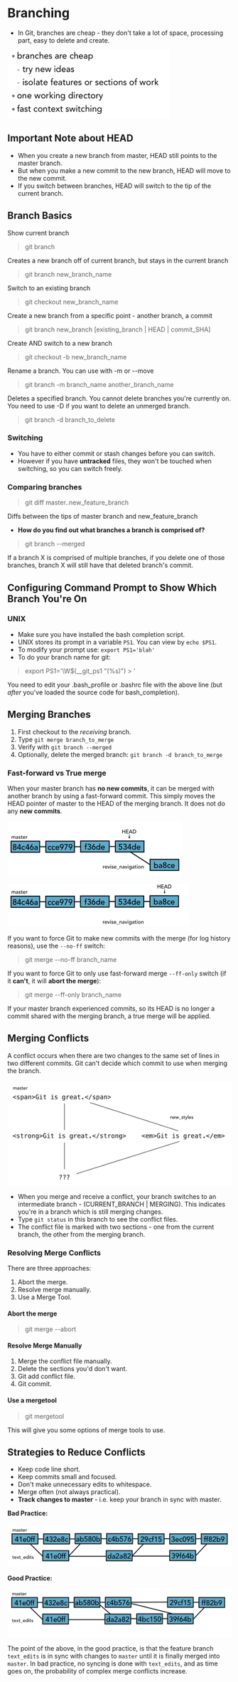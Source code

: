# Branching

* In Git, branches are cheap - they don't take a lot of space, processing part, easy to delete and create.

![Branch](./branch.PNG)

## Important Note about HEAD

* When you create a new branch from master, HEAD still points to the master branch.
* But when you make a new commit to the new branch, HEAD will move to the new commit.
* If you switch between branches, HEAD will switch to the tip of the current branch.

## Branch Basics

Show current branch
> git branch 

Creates a new branch off of current branch, but stays in the current branch
> git branch new_branch_name

Switch to an existing branch
> git checkout new_branch_name

Create a new branch from a specific point - another branch, a commit
> git branch new_branch [existing_branch | HEAD | commit_SHA]

Create  AND switch to a new branch
> git checkout -b new_branch_name

Rename a branch. You can use with -m or --move
> git branch -m branch_name another_branch_name 

Deletes a specified branch. You cannot delete branches you're currently on. You need to use -D if you want to delete an unmerged branch.
> git branch -d branch_to_delete 


### Switching

* You have to either commit or stash changes before you can switch.
* However if you have **untracked** files, they won't be touched when switching, so you can switch freely.

### Comparing branches

> git diff master..new_feature_branch

Diffs between the tips of master branch and new_feature_branch

* **How do you find out what branches a branch is comprised of?**

> git branch --merged

If a branch X is comprised of multiple branches, if you delete one of those branches, branch X will still have that deleted branch's commit.


## Configuring Command Prompt to Show Which Branch You're On

### UNIX

* Make sure you have installed the bash completion script.
* UNIX stores its prompt in a variable `PS1`. You can view by `echo $PS1`.
* To modify your prompt use: `export PS1='blah'`
* To do your branch name for git:

> export PS1='\W$(__git_ps1 "(%s)") > '

You need to edit your .bash_profile or .bashrc file with the above line (but *after* you've loaded the source code for bash_completion).

## Merging Branches

1. First checkout to the *receiving* branch.
2. Type `git merge branch_to_merge`
3. Verify with `git branch --merged`
4. Optionally, delete the merged branch: `git branch -d branch_to_merge`

### Fast-forward vs True merge

When your master branch has **no new commits**, it can be merged with another branch by using a fast-forward commit.
This simply moves the HEAD pointer of master to the HEAD of the merging branch.
It does not do any **new commits**.

![FF1](./ff1.PNG)

![FF2](./ff2.PNG)


If you want to force Git to make new commits with the merge (for log history reasons), use the `--no-ff` switch:
> git merge --no-ff branch_name

If you want to force Git to only use fast-forward merge `--ff-only` switch (if it **can't**, it will **abort the merge**):
> git merge --ff-only branch_name


If your master branch experienced commits, so its HEAD is no longer a commit shared with the merging branch, a true merge will be applied.

## Merging Conflicts

A conflict occurs when there are two changes to the same set of lines in two different commits.
Git can't decide which commit to use when merging the branch.

![egmergeconflict](./egmergeconflict.PNG)

* When you merge and receive a conflict, your branch switches to an intermediate branch - (CURRENT_BRANCH | MERGING). This indicates you're in a branch which is still merging changes.
* Type `git status` in this branch to see the conflict files.
* The conflict file is marked with two sections - one from the current branch, the other from the merging branch.

### Resolving Merge Conflicts

There are three approaches:
1. Abort the merge.
2. Resolve merge manually.
3. Use a Merge Tool.

#### Abort the merge

> git merge --abort

#### Resolve Merge Manually

1. Merge the conflict file manually.
2. Delete the sections you'd don't want.
3. Git add conflict file.
4. Git commit.

#### Use a mergetool

> git mergetool

This will give you some options of merge tools to use.


## Strategies to Reduce Conflicts

* Keep code line short.
* Keep commits small and focused.
* Don't make unnecessary edits to whitespace.
* Merge often (not always practical).
* **Track changes to master** - i.e. keep your branch in sync with master.

**Bad Practice:**

![Bad](./bad.PNG)

**Good Practice:**

![Good](./good.PNG)

The point of the above, in the good practice, is that the feature branch `text_edits` is in sync with changes to `master` until it is finally merged into `master`.
In bad practice, no syncing is done with `text_edits`, and as time goes on, the probability of complex merge conflicts increase.

